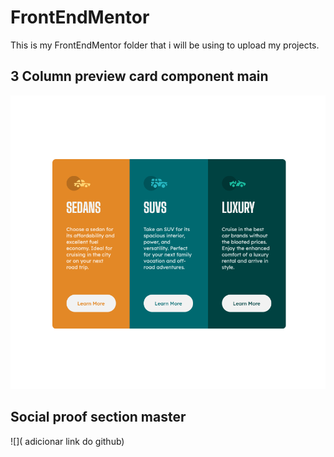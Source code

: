 
# FrontEndMentor

This is my FrontEndMentor folder that i will be using to upload my projects.  


## 3 Column preview card component main
![](https://github.com/yuridapaz/FrontEndMentor/blob/5c790d22199122e21135d5936b4f2cfa25579f76/FrontEndMentor-IMG-PREVIEW/3-column-preview-card-component-main.png)

## Social proof section master
![]( adicionar link do github)

